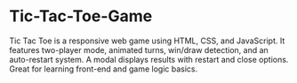 # Tic-Tac-Toe-Game
Tic Tac Toe is a responsive web game using HTML, CSS, and JavaScript. It features two-player mode, animated turns, win/draw detection, and an auto-restart system. A modal displays results with restart and close options. Great for learning front-end and game logic basics.
